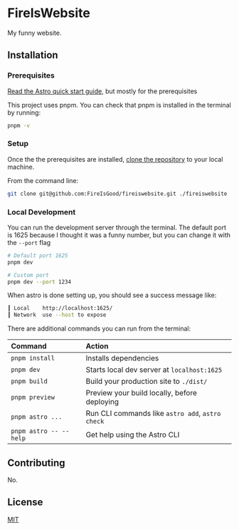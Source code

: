 # FireIsWebsite

My funny website.

## Installation

### Prerequisites

[Read the Astro quick start guide](https://docs.astro.build/en/install/manual/#prerequisites), but mostly for the prerequisites

This project uses pnpm. You can check that pnpm is installed in the terminal by running:

```bash
pnpm -v
```

### Setup

Once the the prerequisites are installed, [clone the repository](https://help.github.com/en/github/creating-cloning-and-archiving-repositories/cloning-a-repository) to your local machine.

From the command line:

```bash
git clone git@github.com:FireIsGood/fireiswebsite.git ./fireiswebsite
```

### Local Development

You can run the development server through the terminal. The default port is
1625 because I thought it was a funny number, but you can change it with the
`--port` flag

```bash
# Default port 1625
pnpm dev

# Custom port
pnpm dev --port 1234
```

When astro is done setting up, you should see a success message like:

```bash
┃ Local    http://localhost:1625/
┃ Network  use --host to expose
```

There are additional commands you can run from the terminal:

| Command                | Action                                           |
| :--------------------- | :----------------------------------------------- |
| `pnpm install`         | Installs dependencies                            |
| `pnpm dev`             | Starts local dev server at `localhost:1625`      |
| `pnpm build`           | Build your production site to `./dist/`          |
| `pnpm preview`         | Preview your build locally, before deploying     |
| `pnpm astro ...`       | Run CLI commands like `astro add`, `astro check` |
| `pnpm astro -- --help` | Get help using the Astro CLI                     |

## Contributing

No.

## License

[MIT](https://choosealicense.com/licenses/mit/)
